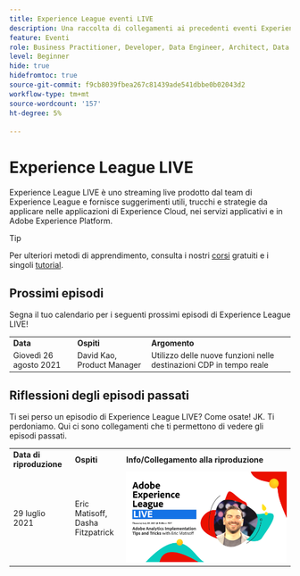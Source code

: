```yaml
---
title: Experience League eventi LIVE
description: Una raccolta di collegamenti ai precedenti eventi Experience League LIVE
feature: Eventi
role: Business Practitioner, Developer, Data Engineer, Architect, Data Architect, Administrator, Leader
level: Beginner
hide: true
hidefromtoc: true
source-git-commit: f9cb8039fbea267c81439ade541dbbe0b02043d2
workflow-type: tm+mt
source-wordcount: '157'
ht-degree: 5%

---
```



# Experience League LIVE

Experience League LIVE è uno streaming live prodotto dal team di Experience League e fornisce suggerimenti utili, trucchi e strategie da applicare nelle applicazioni di Experience Cloud, nei servizi applicativi e in Adobe Experience Platform.

>[!TIP]
>
>Per ulteriori metodi di apprendimento, consulta i nostri [corsi](https://experienceleague.adobe.com/#dashboard/learning) gratuiti e i singoli [tutorial](https://experienceleague.adobe.com/docs/home-tutorials.html).

## Prossimi episodi

Segna il tuo calendario per i seguenti prossimi episodi di Experience League LIVE!

<table>
<tr>
  <td>
    <strong>Data</strong>
  </td>
  <td>
    <strong>Ospiti</strong>
  </td>
  <td>
    <strong>Argomento</strong>
  </td>
</tr>
<tr>
  <td>
    Giovedì 26 agosto 2021
  </td>
  <td>
    David Kao, Product Manager
  </td>
  <td>
    Utilizzo delle nuove funzioni nelle destinazioni CDP in tempo reale
  </td>
</tr>
</table>

## Riflessioni degli episodi passati

Ti sei perso un episodio di Experience League LIVE? Come osate! JK. Ti perdoniamo. Qui ci sono collegamenti che ti permettono di vedere gli episodi passati.

<table>
<tr>
  <td>
    <strong>Data di riproduzione</strong>
  </td>
  <td>
    <strong>Ospiti</strong>
  </td>
  <td>
    <strong>Info/Collegamento alla riproduzione</strong>
  </td>
</tr>
<tr>
  <td>
    29 luglio 2021
  </td>
  <td>
    Eric Matisoff,<br/>Dasha Fitzpatrick
  </td>
  <td>
    <a href="https://www.youtube.com/watch?v=lxOvLCzEGBI">
      <img alt="Experience League LIVE" src="assets/AELLIVE_AA.png" />
    </a>

</td>
</tr>
</table>